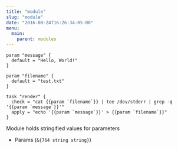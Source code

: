 ```yaml
---
title: "module"
slug: "module"
date: "2016-08-24T16:26:34-05:00"
menu:
  main:
    parent: modules
---
```


```hcl
param "message" {
  default = "Hello, World!"
}

param "filename" {
  default = "test.txt"
}

task "render" {
  check = "cat {{param `filename`}} | tee /dev/stderr | grep -q '{{param `message`}}'"
  apply = "echo '{{param `message`}}' > {{param `filename`}}"
}
```

Module holds stringified values for parameters

- Params (`&{764 string string}`)

  

